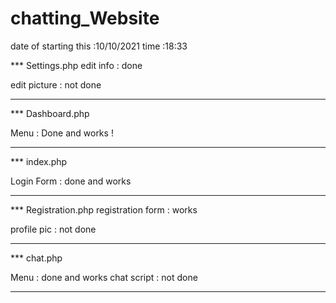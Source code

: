 # chatting_Website
date of starting this :10/10/2021
time :18:33

*** Settings.php
edit info : done 

edit picture : not done 


***


*** Dashboard.php

Menu : Done and works !



***

*** index.php

Login Form : done and works



***


*** Registration.php
registration form : works

profile pic : not done

***


*** chat.php

Menu : done and works
chat script : not done 

***